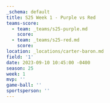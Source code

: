 ```yaml
---
_schema: default
title: S25 Week 1 - Purple vs Red
teams-score:
  - team: _teams/s25-purple.md
    score:
  - team: _teams/s25-red.md
    score:
location: _locations/carter-baron.md
field: '1'
date: 2023-09-10 10:45:00 -0400
season: 25
week: 1
mvp: ''
game-ball: ''
sportsperson: ''
---
```

